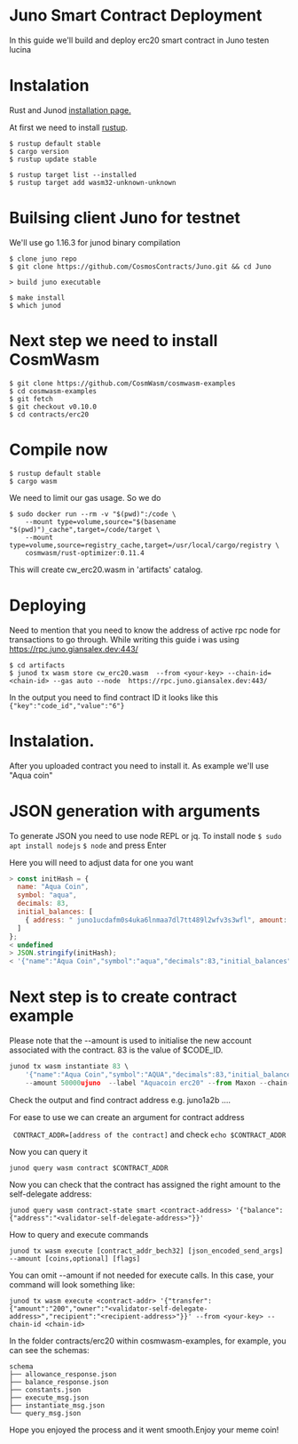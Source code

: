 # Juno Smart Contract Deployment
 In this guide we'll build and deploy erc20 smart contract in Juno testen lucina
 
 # Instalation 
Rust and Junod [installation page.](https://docs.junochain.com/smart-contracts/installation)

At first we need to install [rustup](https://rustup.rs/).

```
$ rustup default stable
$ cargo version
$ rustup update stable

$ rustup target list --installed
$ rustup target add wasm32-unknown-unknown
```

# Builsing client Juno for testnet
We'll use go 1.16.3 for junod binary compilation 

```
$ clone juno repo 
$ git clone https://github.com/CosmosContracts/Juno.git && cd Juno

> build juno executable

$ make install
$ which junod
```

# Next step we need to install CosmWasm

```
$ git clone https://github.com/CosmWasm/cosmwasm-examples
$ cd cosmwasm-examples
$ git fetch
$ git checkout v0.10.0 
$ cd contracts/erc20
```

# Compile now

```
$ rustup default stable
$ cargo wasm
```

We need to limit our gas usage. So we do

```
$ sudo docker run --rm -v "$(pwd)":/code \
    --mount type=volume,source="$(basename "$(pwd)")_cache",target=/code/target \
    --mount type=volume,source=registry_cache,target=/usr/local/cargo/registry \
    cosmwasm/rust-optimizer:0.11.4
```

This will create cw_erc20.wasm in 'artifacts' catalog.

# Deploying
Need to mention that you need to know the address of active rpc node for transactions to go through. While writing this guide i was using https://rpc.juno.giansalex.dev:443/

```
$ cd artifacts
$ junod tx wasm store cw_erc20.wasm  --from <your-key> --chain-id=<chain-id> --gas auto --node  https://rpc.juno.giansalex.dev:443/
```
In the output you need to find contract ID it looks like this `{"key":"code_id","value":"6"} ` 

# Instalation.

After you uploaded contract you need to install it. As example we'll use "Aqua coin"

#  JSON generation with arguments 

To generate JSON you need to use node REPL or jq.
To install node `$ sudo apt install nodejs`
`$ node` and press Enter

Here you will need to adjust data for one you want

```js
> const initHash = {
  name: "Aqua Coin",
  symbol: "aqua",
  decimals: 83,
  initial_balances: [
    { address: " juno1ucdafm0s4uka6lnmaa7dl7tt489l2wfv3s3wfl", amount: "12345678000"},
  ]
};
< undefined
> JSON.stringify(initHash);
< '{"name":"Aqua Coin","symbol":"aqua","decimals":83,"initial_balances":[{"address":" juno1ucdafm0s4uka6lnmaa7dl7tt489l2wfv3s3wfl","amount":"12345678000"}]}'
```

# Next step is to create contract example
Please note  that the --amount is used to initialise the new account associated with the contract. 83 is the value of $CODE_ID.

```js
junod tx wasm instantiate 83 \
    '{"name":"Aqua Coin","symbol":"AQUA","decimals":83,"initial_balances":[{"address":" juno1ucdafm0s4uka6lnmaa7dl7tt489l2wfv3s3wfl ","amount":"12345678000"}]}' \
    --amount 50000ujuno  --label "Aquacoin erc20" --from Maxon --chain-id lucina --gas auto -y --node https://rpc.juno.giansalex.dev:443/
```
Check the output and find contract address e.g. juno1a2b ....

For ease to use we can create an argument for contract address

` CONTRACT_ADDR=[address of the contract]`  and check `echo $CONTRACT_ADDR`

Now you can query it

`junod query wasm contract $CONTRACT_ADDR`

Now you can check that the contract has assigned the right amount to the self-delegate address:

`junod query wasm contract-state smart <contract-address> '{"balance":{"address":"<validator-self-delegate-address>"}}'`

How to query and execute commands 

`junod tx wasm execute [contract_addr_bech32] [json_encoded_send_args] --amount [coins,optional] [flags]`

You can omit --amount if not needed for execute calls. In this case, your command will look something like:

`junod tx wasm execute <contract-addr> '{"transfer":{"amount":"200","owner":"<validator-self-delegate-address>","recipient":"<recipient-address>"}}' --from <your-key> --chain-id <chain-id>`

In the folder contracts/erc20 within cosmwasm-examples, for example, you can see the schemas:

````tree schema
schema
├── allowance_response.json
├── balance_response.json
├── constants.json
├── execute_msg.json
├── instantiate_msg.json
└── query_msg.json
````
Hope you enjoyed the process and it went smooth.Enjoy your meme coin!

